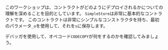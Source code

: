 このワークショップは、コントラクトがどのようにデプロイされるかについての理解を深めることを目的としています。
`SimpleStore`は非常に基本的なコントラクトです。
このコントラクトは非常にシンプルなコンストラクタを持ち、最初のパラメータ`_o`を使用して、それを`s`に保存します。

デバッガを使用して、オペコード`CODECOPY`が何をするのかを確認してみましょう。